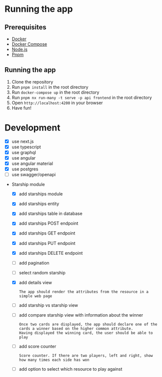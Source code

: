 # Running the app
## Prerequisites
- [Docker](https://www.docker.com/)
- [Docker Compose](https://docs.docker.com/compose/)
- [Node.js](https://nodejs.org/en/)
- [Pnpm](https://pnpm.io/)
## Running the app
1. Clone the repository
2. Run `pnpm install` in the root directory
3. Run `docker-compose up` in the root directory
4. Run `pnpm nx run-many -t serve -p api frontend` in the root directory
5. Open `http://localhost:4200` in your browser
6. Have fun!


# Development
- [x] use next.js
- [x] use typescript
- [x] use graphql
- [x] use angular
- [x] use angular material
- [x] use postgres
- [ ] use swagger/openapi
- Starship module
  - [x] add starships module
  - [x] add starships entity
  - [x] add starships table in database
  - [x] add starships POST endpoint
  - [x] add starships GET endpoint
  - [x] add starships PUT endpoint
  - [x] add starships DELETE endpoint
  - [ ] add pagination
  - [ ] select random starship
  - [x] add details view

        The app should render the attributes from the resource in a simple web page
  - [ ] add starship vs starship view
  - [ ] add compare starship view with information about the winner
      
        Once two cards are displayed, the app should declare one of the cards a winner based on the higher common attribute.
        Having displayed the winning card, the user should be able to play
  - [ ] add score counter
        
        Score counter. If there are two players, left and right, show how many times each side has won
  - [ ] add option to select which resource to play against
  
